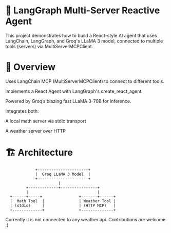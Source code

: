 # 🧠 LangGraph Multi-Server Reactive Agent
This project demonstrates how to build a React-style AI agent that uses LangChain, LangGraph, and Groq's LLaMA 3 model, connected to multiple tools (servers) via MultiServerMCPClient.

# 📌 Overview
Uses LangChain MCP (MultiServerMCPClient) to connect to different tools.

Implements a React Agent with LangGraph's create_react_agent.

Powered by Groq’s blazing fast LLaMA 3-70B for inference.

Integrates both:

A local math server via stdio transport

A weather server over HTTP

# 🏗️ Architecture
```
             +----------------------+
             |  Groq LLaMA 3 Model  |
             +----------------------+
                       |
         +-------------+----------------+
         |                              |
  +------+-----+                +-------+------+
  |  Math Tool  |               | Weather Tool |
  | (stdio)     |               | (HTTP MCP)   |
  +-------------+               +--------------+
```

Currently it is not connected to any weather api. Contributions are welcome ;)
